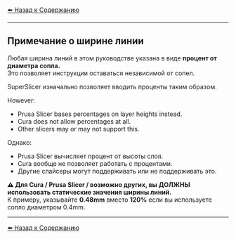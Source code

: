 [:arrow_left: Назад к Содержанию](/README.md)


---
## Примечание о ширине линии
Любая ширина линий в этом руководстве указана в виде **процент от диаметра сопла.** \
Это позволяет инструкции оставаться независимой от сопел.

SuperSlicer изначально позволяет вводить проценты таким образом.

However: 
- Prusa Slicer bases percentages on layer heights instead.
- Cura does not allow percentages at all. 
- Other slicers may or may not support this.

Однако:
- Prusa Slicer вычисляет процент от высоты слоя.
- Cura вообще не позволяет работать с процентами.
- Другие слайсеры могут поддерживать или не поддерживать это.

**:warning: Для Cura / Prusa Slicer / возможно других, вы ДОЛЖНЫ использовать статические значения ширины линий.** \
К примеру, указывайте **0.48mm** вместо **120%** если вы используете сопло диаметром 0.4mm.

---

[:arrow_left: Назад к Содержанию](/README.md)
